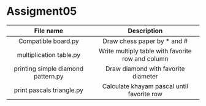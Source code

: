 # Assigment05

|  File name    | Description   |
| :-----------: | :-----------: |
| Compatible board.py | Draw chess paper by * and #  |
| multiplication table.py  | Write multiply table with favorite row and column |
| printing simple diamond pattern.py | Draw diamond with favorite diameter |
| print pascals triangle.py | Calculate khayam pascal until favorite row |